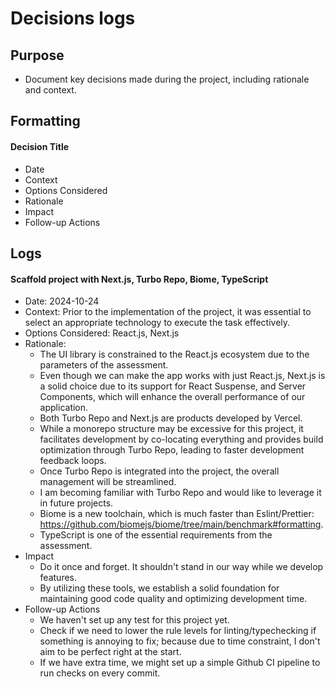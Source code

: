 # Decisions logs

## Purpose

- Document key decisions made during the project, including rationale and context.

## Formatting

#### Decision Title

- Date
- Context
- Options Considered
- Rationale
- Impact
- Follow-up Actions

## Logs

#### Scaffold project with Next.js, Turbo Repo, Biome, TypeScript

- Date: 2024-10-24
- Context: Prior to the implementation of the project, it was essential to select an appropriate technology to execute
  the task effectively.
- Options Considered: React.js, Next.js
- Rationale:
    + The UI library is constrained to the React.js ecosystem due to the parameters of the assessment.
    + Even though we can make the app works with just React.js, Next.js is a solid choice due to its support for React
      Suspense, and Server Components, which will enhance the overall performance of our application.
    + Both Turbo Repo and Next.js are products developed by Vercel.
    + While a monorepo structure may be excessive for this project, it facilitates development by co-locating everything
      and provides build optimization through Turbo Repo, leading to faster development feedback loops.
    + Once Turbo Repo is integrated into the project, the overall management will be streamlined.
    + I am becoming familiar with Turbo Repo and would like to leverage it in future projects.
    + Biome is a new toolchain, which is much faster than
      Eslint/Prettier: https://github.com/biomejs/biome/tree/main/benchmark#formatting.
    + TypeScript is one of the essential requirements from the assessment.
- Impact
    + Do it once and forget. It shouldn't stand in our way while we develop features.
    + By utilizing these tools, we establish a solid foundation for maintaining good code quality and optimizing
      development time.
- Follow-up Actions
    + We haven't set up any test for this project yet.
    + Check if we need to lower the rule levels for linting/typechecking if something is annoying to fix; because due to
      time constraint, I don't aim to be perfect right at the start.
    + If we have extra time, we might set up a simple Github CI pipeline to run checks on every commit.
